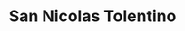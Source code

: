 ---
title: San Nicolas Tolentino
url: /san-nicolas-tolentino/
latitude: 19.343
longitude: -99.584
---